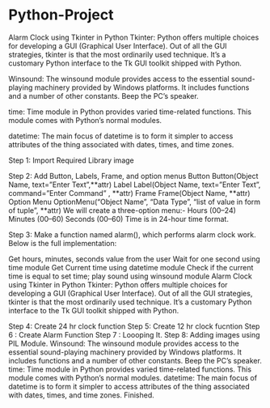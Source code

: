 # Python-Project
Alarm Clock using Tkinter in Python
Tkinter: Python offers multiple choices for developing a GUI (Graphical User Interface). Out of all the GUI strategies, tkinter is that the most ordinarily used technique. It’s a customary Python interface to the Tk GUI toolkit shipped with Python.

Winsound: The winsound module provides access to the essential sound-playing machinery provided by Windows platforms. It includes functions and a number of other constants. Beep the PC’s speaker.

time: Time module in Python provides varied time-related functions. This module comes with Python’s normal modules.

datetime: The main focus of datetime is to form it simpler to access attributes of the thing associated with dates, times, and time zones.

Step 1: Import Required Library
image

Step 2: Add Button, Labels, Frame, and option menus
Button
Button(Object Name, text=”Enter Text”,**attr)
Label
Label(Object Name, text=”Enter Text”, command=”Enter Command” , **attr)
Frame
Frame(Object Name, **attr)
Option Menu
OptionMenu(“Object Name”, “Data Type”, “list of value in form of tuple”, **attr)
We will create a three-option menu:-
Hours (00–24) Minutes (00–60) Seconds (00–60)
Time is in 24-hour time format.

Step 3: Make a function named alarm(), which performs alarm clock work.
Below is the full implementation:

Get hours, minutes, seconds value from the user
Wait for one second using time module
Get Current time using datetime module
Check if the current time is equal to set time; play sound using winsound module
Alarm Clock using Tkinter in Python Tkinter: Python offers multiple choices for developing a GUI (Graphical User Interface). Out of all the GUI strategies, tkinter is that the most ordinarily used technique. It’s a customary Python interface to the Tk GUI toolkit shipped with Python.

Step 4: Create 24 hr clock function
Step 5: Create 12 hr clock fucntion
Step 6 : Create Alarm Function
Step 7 : Loooping It.
Step 8: Adding images using PIL Module.
	Winsound: The winsound module provides access to the essential sound-playing machinery provided by Windows platforms. It includes functions and a number of other constants. Beep the PC’s speaker.
	time: Time module in Python provides varied time-related functions. This module comes with Python’s normal modules.
	datetime: The main focus of datetime is to form it simpler to access attributes of the thing associated with dates, times, and time zones.
Finished.
